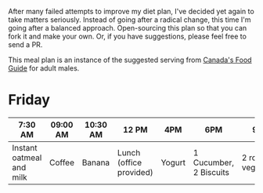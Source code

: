 After many failed attempts to improve my diet plan, I've decided yet
again to take matters seriously. Instead of going after a radical
change, this time I'm going after a balanced approach. Open-sourcing
this plan so that you can fork it and make your own. Or, if you have
suggestions, please feel free to send a PR.

This meal plan is an instance of the suggested serving from [Canada's
Food
Guide](https://www.canada.ca/en/health-canada/services/canada-food-guides.html) for adult males.


# Friday

| 7:30 AM | 09:00 AM | 10:30 AM | 12 PM | 4PM | 6PM | 9 PM | 11PM |
|-------|--------|-----|-----|-----|-----|-----|---|
| Instant oatmeal and milk | Coffee | Banana | Lunch (office provided) | Yogurt | 1 Cucumber, 2 Biscuits  | 2 rotis and vegetables | Apple and Milk |



